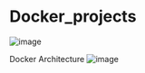 # Docker_projects

![image](https://github.com/user-attachments/assets/53ad26b8-4c1d-445e-9cb4-6cc47f9876f3)

Docker Architecture
![image](https://github.com/user-attachments/assets/18512dc7-aca2-4cd9-8559-530f8b7b6b4c)

